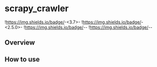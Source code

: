 # scrapy_crawler

!https://img.shields.io/badge/<Python>-<3.7>-<blue>
!https://img.shields.io/badge/<Scrapy>-<2.5.0>-<blue>
!https://img.shields.io/badge/<macOS>-<test pass>-<green>
!https://img.shields.io/badge/<Ubuntu>-<test pass>-<green>
  
## Overview

## How to use
